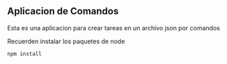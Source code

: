 ## Aplicacion de Comandos

Esta es una aplicacion para crear tareas en un archivo json por comandos

Recuerden instalar los paquetes de node

```
npm install
```